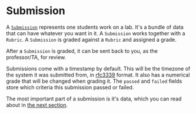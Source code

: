# Submission
A [`Submission`](https://docs.rs/lab_grader/0.10.0/lab_grader/submission/struct.Submission.html) represents one students work on a lab. It's a bundle of data that can have whatever you want in it. A `Submission` works together with a `Rubric`. A `Submission` is graded against a `Rubric` and assigned a grade.

After a `Submission` is graded, it can be sent back to you, as the professor/TA, for review.

Submissions come with a timestamp by default. This will be the timezone of the system it was submitted from, in [rfc3339](https://tools.ietf.org/html/rfc3339) format. It also has a numerical grade that will be changed when grading it. The `passed` and `failed` fields store which criteria this submission passed or failed.

The most important part of a submission is it's data, which you can read about in [the next section](./test_data.md).
